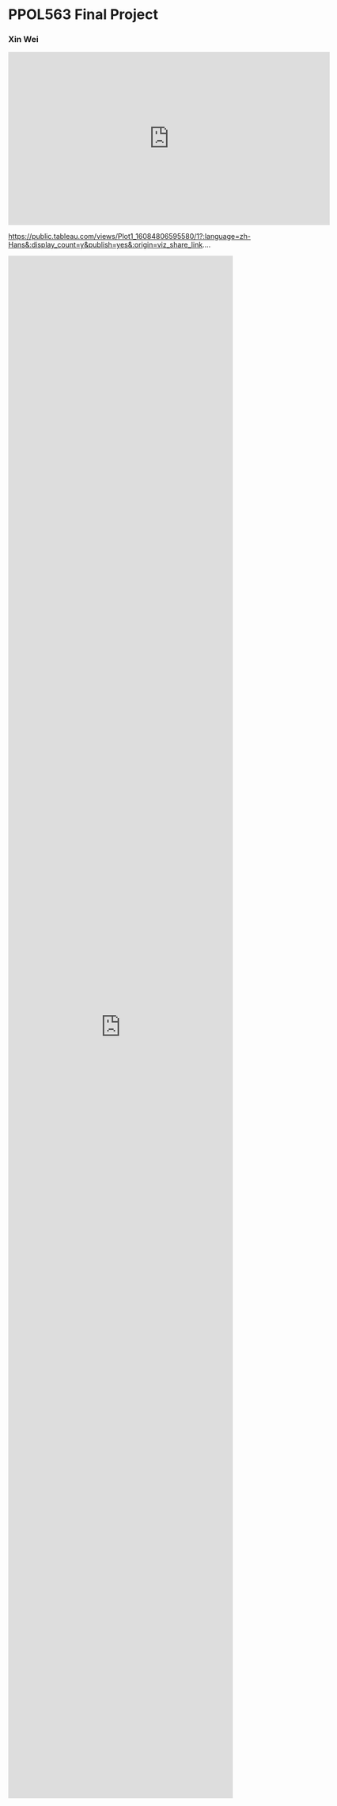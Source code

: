 # PPOL563 Final Project

### Xin Wei


<iframe seamless frameborder="0" src="https://public.tableau.com/views/Class_Tableau_Workbook_16084402257610/Sheet2?:language=zh-Hans&:display_count=n&publish=no&:showVizHome=no" width = '650' height = '350'></iframe>

https://public.tableau.com/views/Plot1_16084806595580/1?:language=zh-Hans&:display_count=y&publish=yes&:origin=viz_share_link....

<iframe seamless frameborder="0" src="https://public.tableau.com/views/Plot1_16084806595580/1?:language=zh-Hans&:display_count=y&publish=yes&:showVizHome=no" width='90%' height='80%' scrolling='No'></iframe>
